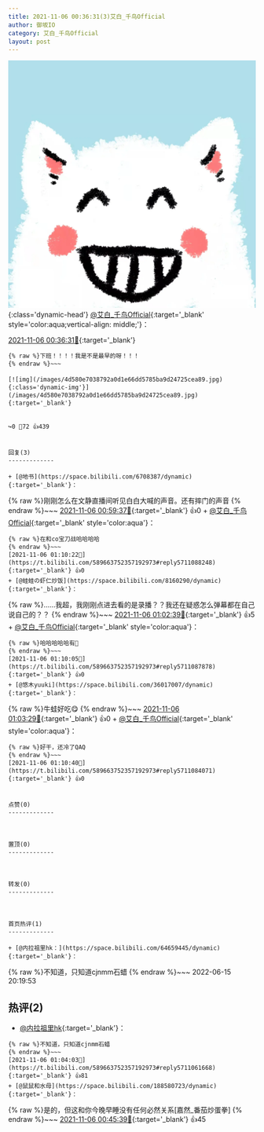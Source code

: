 ```yaml
---
title: 2021-11-06 00:36:31(3)艾白_千鸟Official
author: 御坂IO
category: 艾白_千鸟Official
layout: post
---
```


![img](/images/9ae8b9445fd0665cc014d9080156a45271be73c6.jpg){:class='dynamic-head'}
[@艾白_千鸟Official](https://space.bilibili.com/334537711/dynamic){:target='_blank' style='color:aqua;vertical-align: middle;'}：

[2021-11-06 00:36:31🔗](https://t.bilibili.com/589663752357192973){:target='_blank'}

~~~
{% raw %}下班！！！！我是不是最早的呀！！！
{% endraw %}~~~

[![img](/images/4d580e7038792a0d1e66dd5785ba9d24725cea89.jpg){:class='dynamic-img'}](/images/4d580e7038792a0d1e66dd5785ba9d24725cea89.jpg){:target='_blank'}


↪️0 💬72 👍439


回复(3)
-------------

+ [@地书](https://space.bilibili.com/6708387/dynamic){:target='_blank'}：
~~~
{% raw %}刚刚怎么在文静直播间听见白白大喊的声音。还有摔门的声音
{% endraw %}~~~
[2021-11-06 00:59:37🔗](https://t.bilibili.com/589663752357192973#reply5711045469){:target='_blank'} 👍0
    + [@艾白_千鸟Official](https://space.bilibili.com/334537711/dynamic){:target='_blank' style='color:aqua'}：
~~~
{% raw %}在和co宝刀战哈哈哈哈
{% endraw %}~~~
[2021-11-06 01:10:22🔗](https://t.bilibili.com/589663752357192973#reply5711088248){:target='_blank'} 👍0
+ [@蛙蛙の虾仁炒饭](https://space.bilibili.com/8160290/dynamic){:target='_blank'}：
~~~
{% raw %}……我超，我刚刚点进去看的是录播？？我还在疑惑怎么弹幕都在自己说自己的？？
{% endraw %}~~~
[2021-11-06 01:02:39🔗](https://t.bilibili.com/589663752357192973#reply5711057993){:target='_blank'} 👍5
    + [@艾白_千鸟Official](https://space.bilibili.com/334537711/dynamic){:target='_blank' style='color:aqua'}：
~~~
{% raw %}哈哈哈哈哈有🐷
{% endraw %}~~~
[2021-11-06 01:10:05🔗](https://t.bilibili.com/589663752357192973#reply5711087878){:target='_blank'} 👍0
+ [@悠木yuuki](https://space.bilibili.com/36017007/dynamic){:target='_blank'}：
~~~
{% raw %}牛蛙好吃😋
{% endraw %}~~~
[2021-11-06 01:03:29🔗](https://t.bilibili.com/589663752357192973#reply5711060888){:target='_blank'} 👍0
    + [@艾白_千鸟Official](https://space.bilibili.com/334537711/dynamic){:target='_blank' style='color:aqua'}：
~~~
{% raw %}好干，还冷了QAQ
{% endraw %}~~~
[2021-11-06 01:10:40🔗](https://t.bilibili.com/589663752357192973#reply5711084071){:target='_blank'} 👍0


点赞(0)
-------------



置顶(0)
-------------



转发(0)
-------------



首页热评(1)
-------------

+ [@内拉祖里hk：](https://space.bilibili.com/64659445/dynamic){:target='_blank'}：
~~~
{% raw %}不知道，只知道cjnmm石蜡
{% endraw %}~~~
2022-06-15 20:19:53


热评(2)
-------------

+ [@内拉祖里hk](https://space.bilibili.com/64659445/dynamic){:target='_blank'}：
~~~
{% raw %}不知道，只知道cjnmm石蜡
{% endraw %}~~~
[2021-11-06 01:04:03🔗](https://t.bilibili.com/589663752357192973#reply5711061668){:target='_blank'} 👍81
+ [@鼠鼠和水母](https://space.bilibili.com/188580723/dynamic){:target='_blank'}：
~~~
{% raw %}是的，但这和你今晚早睡没有任何必然关系[嘉然_番茄炒蛋拳]
{% endraw %}~~~
[2021-11-06 00:45:39🔗](https://t.bilibili.com/589663752357192973#reply5710974470){:target='_blank'} 👍45


